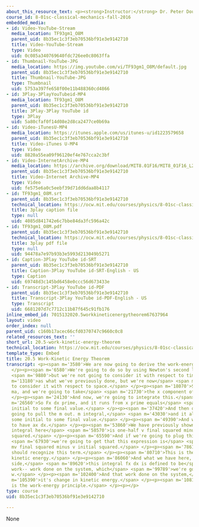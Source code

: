 ```yaml
---
about_this_resource_text: <p><strong>Instructor:</strong> Dr. Peter Dourmashkin</p>
course_id: 8-01sc-classical-mechanics-fall-2016
embedded_media:
- id: Video-YouTube-Stream
  media_location: TF93gm1_O8M
  parent_uid: 8b35ec1c3f3eb70536bf91e3e9142710
  title: Video-YouTube-Stream
  type: Video
  uid: 0c085a340769640fdc726ee0c8063ffa
- id: Thumbnail-YouTube-JPG
  media_location: https://img.youtube.com/vi/TF93gm1_O8M/default.jpg
  parent_uid: 8b35ec1c3f3eb70536bf91e3e9142710
  title: Thumbnail-YouTube-JPG
  type: Thumbnail
  uid: 5753a397fe658f00e11b488360cd4866
- id: 3Play-3PlayYouTubeid-MP4
  media_location: TF93gm1_O8M
  parent_uid: 8b35ec1c3f3eb70536bf91e3e9142710
  title: 3Play-3Play YouTube id
  type: 3Play
  uid: 5a80cfaf0f14d08e2d8ca2477ce0b69a
- id: Video-iTunesU-MP4
  media_location: https://itunes.apple.com/us/itunes-u/id1223579658
  parent_uid: 8b35ec1c3f3eb70536bf91e3e9142710
  title: Video-iTunes U-MP4
  type: Video
  uid: 8820a55ea09f96120ef4e767cca2c3bf
- id: Video-InternetArchive-MP4
  media_location: https://archive.org/download/MIT8.01F16/MIT8_01F16_L20v05_360p.mp4
  parent_uid: 8b35ec1c3f3eb70536bf91e3e9142710
  title: Video-Internet Archive-MP4
  type: Video
  uid: fe575e6a0c5eebf39d71dd6daa8b4117
- id: TF93gm1_O8M.srt
  parent_uid: 8b35ec1c3f3eb70536bf91e3e9142710
  technical_location: https://ocw.mit.edu/courses/physics/8-01sc-classical-mechanics-fall-2016/week-7-kinetic-energy-and-work/20.5-work-kinetic-energy-theorem/20.5-work-kinetic-energy-theorem/TF93gm1_O8M.srt
  title: 3play caption file
  type: null
  uid: 4085d841742e6c7bbe84da3fc596a42c
- id: TF93gm1_O8M.pdf
  parent_uid: 8b35ec1c3f3eb70536bf91e3e9142710
  technical_location: https://ocw.mit.edu/courses/physics/8-01sc-classical-mechanics-fall-2016/week-7-kinetic-energy-and-work/20.5-work-kinetic-energy-theorem/20.5-work-kinetic-energy-theorem/TF93gm1_O8M.pdf
  title: 3play pdf file
  type: null
  uid: 94478a7e97b93b3e5993d213049b5271
- id: Caption-3Play YouTube id-SRT
  parent_uid: 8b35ec1c3f3eb70536bf91e3e9142710
  title: Caption-3Play YouTube id-SRT-English - US
  type: Caption
  uid: 69748d3c145bd6458e0ccc56d673433e
- id: Transcript-3Play YouTube id-PDF
  parent_uid: 8b35ec1c3f3eb70536bf91e3e9142710
  title: Transcript-3Play YouTube id-PDF-English - US
  type: Transcript
  uid: 6681207d7c7712c11b87f645c91fb176
inline_embed_id: 7015132020.5workkineticenergytheorem67637964
layout: video
order_index: null
parent_uid: c160b17acec66cfd0370747c9660c0c8
related_resources_text: ''
short_url: 20.5-work-kinetic-energy-theorem
technical_location: https://ocw.mit.edu/courses/physics/8-01sc-classical-mechanics-fall-2016/week-7-kinetic-energy-and-work/20.5-work-kinetic-energy-theorem/20.5-work-kinetic-energy-theorem
template_type: Embed
title: 20.5 Work-Kinetic Energy Theorem
transcript: <p><span m='3580'>We are now going to derive the work-energy principle.</span>
  </p><p><span m='6580'>We're going to do so by using Newton's second law,</span>
  <span m='9880'>but we're not going to consider it with respect to time</span> <span
  m='13180'>as what we've previously done, but we're now</span> <span m='15100'>going
  to consider it with respect to space.</span> </p><p><span m='18070'>So F equals
  ma, and we're going to take</span> <span m='21730'>the x component of that.</span>
  </p><p><span m='24130'>And now, we're going to integrate this.</span> </p><p><span
  m='26560'>So Fx dx prime, and it runs from x prime equals</span> <span m='32380'>x
  initial to some final value.</span> </p><p><span m='37420'>And then over here, we're
  going to pull the m out. m integral,</span> <span m='43030'>and it also goes from
  some initial to some final value.</span> </p><p><span m='49390'>And we're going
  to have ax dx.</span> </p><p><span m='53860'>We have previously shown that this
  integral here</span> <span m='58570'>is one-half v final squared minus v initial
  squared.</span> </p><p><span m='65590'>And if we're going to plug this in here,</span>
  <span m='67930'>we're going to get that this expression is</span> <span m='71910'>one-half
  mv final squared minus v initial squared.</span> </p><p><span m='78610'>And you
  should recognize this term.</span> </p><p><span m='80710'>This is the change in
  kinetic energy.</span> </p><p><span m='86060'>And what we have here, on the other
  side,</span> <span m='89620'>this integral fx dx is defined to be</span> <span m='95200'>the
  work-- work done on the system, which</span> <span m='99789'>we're going to call
  w.</span> </p><p><span m='102400'>And that work done on the system,</span> <span
  m='105390'>it's change in kinetic energy.</span> </p><p><span m='108110'>So this
  is the work-energy principle.</span> </p><p></p>
type: course
uid: 8b35ec1c3f3eb70536bf91e3e9142710

---
```

None